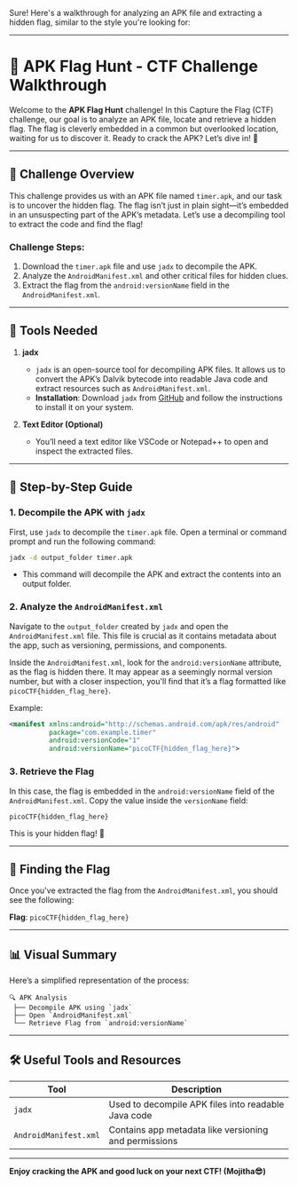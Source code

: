 Sure! Here's a walkthrough for analyzing an APK file and extracting a hidden flag, similar to the style you're looking for:

---

# **📱 APK Flag Hunt - CTF Challenge Walkthrough**

Welcome to the **APK Flag Hunt** challenge! In this Capture the Flag (CTF) challenge, our goal is to analyze an APK file, locate and retrieve a hidden flag. The flag is cleverly embedded in a common but overlooked location, waiting for us to discover it. Ready to crack the APK? Let’s dive in! 🚀

---

## **📜 Challenge Overview**

This challenge provides us with an APK file named `timer.apk`, and our task is to uncover the hidden flag. The flag isn’t just in plain sight—it’s embedded in an unsuspecting part of the APK’s metadata. Let’s use a decompiling tool to extract the code and find the flag!

### **Challenge Steps**:
1. Download the `timer.apk` file and use `jadx` to decompile the APK.
2. Analyze the `AndroidManifest.xml` and other critical files for hidden clues.
3. Extract the flag from the `android:versionName` field in the `AndroidManifest.xml`.

---

## **🔧 Tools Needed**

1. **jadx**  
   - `jadx` is an open-source tool for decompiling APK files. It allows us to convert the APK’s Dalvik bytecode into readable Java code and extract resources such as `AndroidManifest.xml`.
   - **Installation**: Download `jadx` from [GitHub](https://github.com/skylot/jadx) and follow the instructions to install it on your system.

2. **Text Editor (Optional)**  
   - You’ll need a text editor like VSCode or Notepad++ to open and inspect the extracted files.

---

## **👣 Step-by-Step Guide**

### 1. **Decompile the APK with `jadx`**  
   First, use `jadx` to decompile the `timer.apk` file. Open a terminal or command prompt and run the following command:
   
   ```bash
   jadx -d output_folder timer.apk
   ```
   - This command will decompile the APK and extract the contents into an output folder.

### 2. **Analyze the `AndroidManifest.xml`**  
   Navigate to the `output_folder` created by `jadx` and open the `AndroidManifest.xml` file. This file is crucial as it contains metadata about the app, such as versioning, permissions, and components.

   Inside the `AndroidManifest.xml`, look for the `android:versionName` attribute, as the flag is hidden there. It may appear as a seemingly normal version number, but with a closer inspection, you'll find that it’s a flag formatted like `picoCTF{hidden_flag_here}`.

   Example:

   ```xml
   <manifest xmlns:android="http://schemas.android.com/apk/res/android"
             package="com.example.timer"
             android:versionCode="1"
             android:versionName="picoCTF{hidden_flag_here}">
   ```

### 3. **Retrieve the Flag**  
   In this case, the flag is embedded in the `android:versionName` field of the `AndroidManifest.xml`. Copy the value inside the `versionName` field:

   ```
   picoCTF{hidden_flag_here}
   ```

   This is your hidden flag! 🎉

---

## **🚩 Finding the Flag**

Once you've extracted the flag from the `AndroidManifest.xml`, you should see the following:

   **Flag**: `picoCTF{hidden_flag_here}`

---

## **📊 Visual Summary**

Here’s a simplified representation of the process:

```text
🔍 APK Analysis
 ├── Decompile APK using `jadx`
 ├── Open `AndroidManifest.xml`
 └── Retrieve Flag from `android:versionName`
```

---

## **🛠️ Useful Tools and Resources**

| Tool        | Description                                                   |
|-------------|---------------------------------------------------------------|
| `jadx`      | Used to decompile APK files into readable Java code           |
| `AndroidManifest.xml` | Contains app metadata like versioning and permissions |

---

**Enjoy cracking the APK and good luck on your next CTF! (Mojitha😎)**


